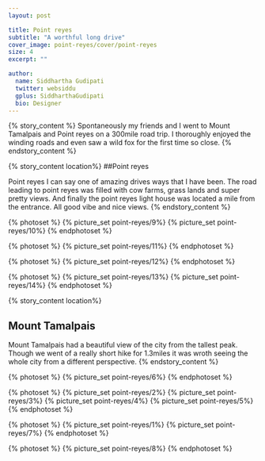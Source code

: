 ```yaml
---
layout: post

title: Point reyes
subtitle: "A worthful long drive"
cover_image: point-reyes/cover/point-reyes
size: 4
excerpt: ""

author:
  name: Siddhartha Gudipati
  twitter: websiddu
  gplus: SiddharthaGudipati
  bio: Designer
---
```


{% story_content %}
Spontaneously my friends and I went to Mount Tamalpais and Point reyes on a 300mile road trip. I thoroughly enjoyed the winding roads and even saw a wild fox for the first time so close.
{% endstory_content %}

{% story_content location%}
##Point reyes

Point reyes I can say one of amazing drives ways that I have been. The road leading to point reyes was filled with cow farms, grass lands and super pretty views. And finally the point reyes light house was located a mile from the entrance. All good vibe and nice views.
{% endstory_content %}

{% photoset %}
  {% picture_set point-reyes/9%}
  {% picture_set point-reyes/10%}
{% endphotoset %}

{% photoset %}
  {% picture_set point-reyes/11%}
{% endphotoset %}

{% photoset %}
  {% picture_set point-reyes/12%}
{% endphotoset %}

{% photoset %}
  {% picture_set point-reyes/13%}
  {% picture_set point-reyes/14%}
{% endphotoset %}


{% story_content location%}
## Mount Tamalpais
Mount Tamalpais had a beautiful view of the city from the tallest peak. Though we went of a really short hike for 1.3miles it was wroth seeing the whole city from a different perspective.
{% endstory_content %}

{% photoset %}
  {% picture_set point-reyes/6%}
{% endphotoset %}

{% photoset %}
  {% picture_set point-reyes/2%}
  {% picture_set point-reyes/3%}
  {% picture_set point-reyes/4%}
  {% picture_set point-reyes/5%}
{% endphotoset %}

{% photoset %}
  {% picture_set point-reyes/1%}
  {% picture_set point-reyes/7%}
{% endphotoset %}

{% photoset %}
  {% picture_set point-reyes/8%}
{% endphotoset %}
